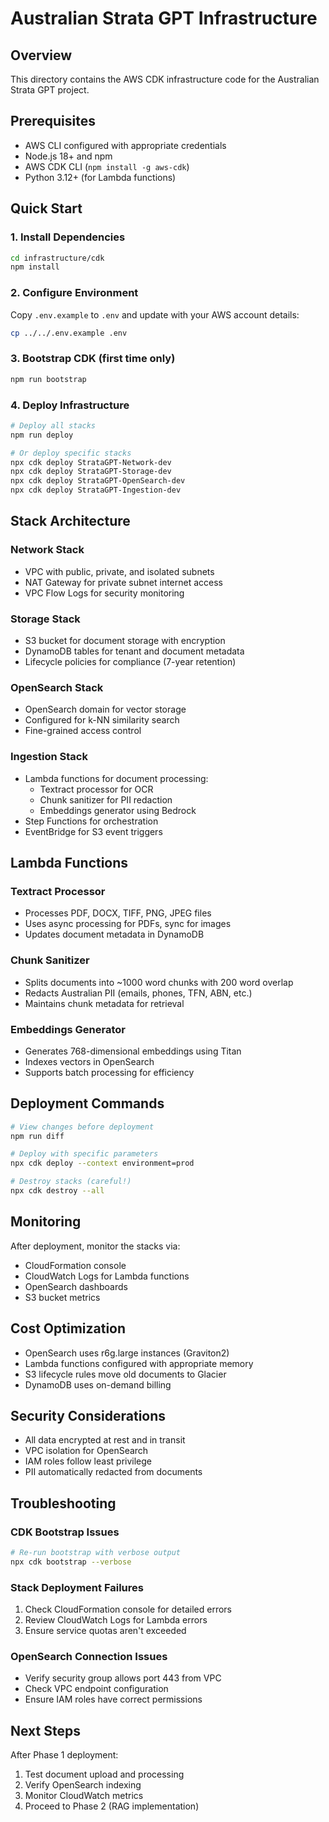 # Australian Strata GPT Infrastructure

## Overview
This directory contains the AWS CDK infrastructure code for the Australian Strata GPT project.

## Prerequisites
- AWS CLI configured with appropriate credentials
- Node.js 18+ and npm
- AWS CDK CLI (`npm install -g aws-cdk`)
- Python 3.12+ (for Lambda functions)

## Quick Start

### 1. Install Dependencies
```bash
cd infrastructure/cdk
npm install
```

### 2. Configure Environment
Copy `.env.example` to `.env` and update with your AWS account details:
```bash
cp ../../.env.example .env
```

### 3. Bootstrap CDK (first time only)
```bash
npm run bootstrap
```

### 4. Deploy Infrastructure
```bash
# Deploy all stacks
npm run deploy

# Or deploy specific stacks
npx cdk deploy StrataGPT-Network-dev
npx cdk deploy StrataGPT-Storage-dev
npx cdk deploy StrataGPT-OpenSearch-dev
npx cdk deploy StrataGPT-Ingestion-dev
```

## Stack Architecture

### Network Stack
- VPC with public, private, and isolated subnets
- NAT Gateway for private subnet internet access
- VPC Flow Logs for security monitoring

### Storage Stack
- S3 bucket for document storage with encryption
- DynamoDB tables for tenant and document metadata
- Lifecycle policies for compliance (7-year retention)

### OpenSearch Stack
- OpenSearch domain for vector storage
- Configured for k-NN similarity search
- Fine-grained access control

### Ingestion Stack
- Lambda functions for document processing:
  - Textract processor for OCR
  - Chunk sanitizer for PII redaction
  - Embeddings generator using Bedrock
- Step Functions for orchestration
- EventBridge for S3 event triggers

## Lambda Functions

### Textract Processor
- Processes PDF, DOCX, TIFF, PNG, JPEG files
- Uses async processing for PDFs, sync for images
- Updates document metadata in DynamoDB

### Chunk Sanitizer
- Splits documents into ~1000 word chunks with 200 word overlap
- Redacts Australian PII (emails, phones, TFN, ABN, etc.)
- Maintains chunk metadata for retrieval

### Embeddings Generator
- Generates 768-dimensional embeddings using Titan
- Indexes vectors in OpenSearch
- Supports batch processing for efficiency

## Deployment Commands

```bash
# View changes before deployment
npm run diff

# Deploy with specific parameters
npx cdk deploy --context environment=prod

# Destroy stacks (careful!)
npx cdk destroy --all
```

## Monitoring

After deployment, monitor the stacks via:
- CloudFormation console
- CloudWatch Logs for Lambda functions
- OpenSearch dashboards
- S3 bucket metrics

## Cost Optimization

- OpenSearch uses r6g.large instances (Graviton2)
- Lambda functions configured with appropriate memory
- S3 lifecycle rules move old documents to Glacier
- DynamoDB uses on-demand billing

## Security Considerations

- All data encrypted at rest and in transit
- VPC isolation for OpenSearch
- IAM roles follow least privilege
- PII automatically redacted from documents

## Troubleshooting

### CDK Bootstrap Issues
```bash
# Re-run bootstrap with verbose output
npx cdk bootstrap --verbose
```

### Stack Deployment Failures
1. Check CloudFormation console for detailed errors
2. Review CloudWatch Logs for Lambda errors
3. Ensure service quotas aren't exceeded

### OpenSearch Connection Issues
- Verify security group allows port 443 from VPC
- Check VPC endpoint configuration
- Ensure IAM roles have correct permissions

## Next Steps

After Phase 1 deployment:
1. Test document upload and processing
2. Verify OpenSearch indexing
3. Monitor CloudWatch metrics
4. Proceed to Phase 2 (RAG implementation)